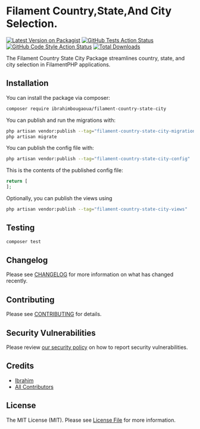# Filament Country,State,And City Selection.

[![Latest Version on Packagist](https://img.shields.io/packagist/v/ibrahimbougaoua/filament-country-state-city.svg?style=flat-square)](https://packagist.org/packages/ibrahimbougaoua/filament-country-state-city)
[![GitHub Tests Action Status](https://img.shields.io/github/actions/workflow/status/ibrahimbougaoua/filament-country-state-city/run-tests.yml?branch=main&label=tests&style=flat-square)](https://github.com/ibrahimbougaoua/filament-country-state-city/actions?query=workflow%3Arun-tests+branch%3Amain)
[![GitHub Code Style Action Status](https://img.shields.io/github/actions/workflow/status/ibrahimbougaoua/filament-country-state-city/fix-php-code-style-issues.yml?branch=main&label=code%20style&style=flat-square)](https://github.com/ibrahimbougaoua/filament-country-state-city/actions?query=workflow%3A"Fix+PHP+code+style+issues"+branch%3Amain)
[![Total Downloads](https://img.shields.io/packagist/dt/ibrahimbougaoua/filament-country-state-city.svg?style=flat-square)](https://packagist.org/packages/ibrahimbougaoua/filament-country-state-city)

The Filament Country State City Package streamlines country, state, and city selection in FilamentPHP applications.

## Installation

You can install the package via composer:

```bash
composer require ibrahimbougaoua/filament-country-state-city
```

You can publish and run the migrations with:

```bash
php artisan vendor:publish --tag="filament-country-state-city-migrations"
php artisan migrate
```

You can publish the config file with:

```bash
php artisan vendor:publish --tag="filament-country-state-city-config"
```

This is the contents of the published config file:

```php
return [
];
```

Optionally, you can publish the views using

```bash
php artisan vendor:publish --tag="filament-country-state-city-views"
```

## Testing

```bash
composer test
```

## Changelog

Please see [CHANGELOG](CHANGELOG.md) for more information on what has changed recently.

## Contributing

Please see [CONTRIBUTING](CONTRIBUTING.md) for details.

## Security Vulnerabilities

Please review [our security policy](../../security/policy) on how to report security vulnerabilities.

## Credits

- [Ibrahim](https://github.com/ibrahimBougaoua)
- [All Contributors](../../contributors)

## License

The MIT License (MIT). Please see [License File](LICENSE.md) for more information.

